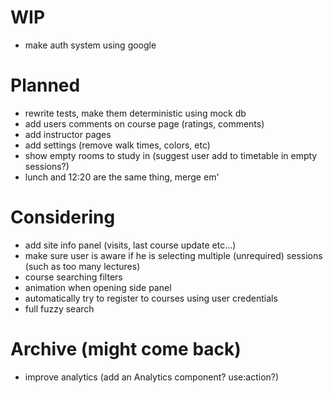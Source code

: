 # WIP

- make auth system using google

# Planned

- rewrite tests, make them deterministic using mock db
- add users comments on course page (ratings, comments)
- add instructor pages
- add settings (remove walk times, colors, etc)
- show empty rooms to study in (suggest user add to timetable in empty sessions?)
- lunch and 12:20 are the same thing, merge em'

# Considering

- add site info panel (visits, last course update etc...)
- make sure user is aware if he is selecting multiple (unrequired) sessions (such as too many lectures)
- course searching filters
- animation when opening side panel
- automatically try to register to courses using user credentials
- full fuzzy search

# Archive (might come back)

- improve analytics (add an Analytics component? use:action?)
